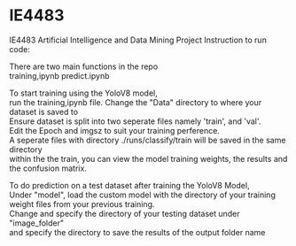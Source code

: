 # IE4483
IE4483 Artificial Intelligence and Data Mining Project
Instruction to run code:

There are two main functions in the repo  
training,ipynb
predict.ipynb

To start training using the YoloV8 model,  
run the training,ipynb file. 
Change the "Data" directory to where your dataset is saved to  
Ensure dataset is split into two seperate files namely 'train', and 'val'.  
Edit the Epoch and imgsz to suit your training perference.  
A seperate files with directory ./runs/classify/train will be saved in the same directory  
within the the train, you can view the model training weights, the results and the confusion matrix.  

To do prediction on a test dataset after training the YoloV8 Model,  
Under "model", load the custom model with the directory of your training weight files from your previous training.  
Change and specify the directory of your testing dataset under "image_folder"  
and specify the directory to save the results of the output folder name  
